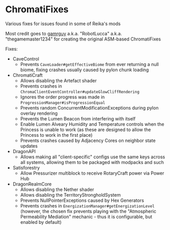 # ChromatiFixes

Various fixes for issues found in some of Reika's mods

Most credit goes to [gamrguy](https://github.com/gamrguy) a.k.a. "RobotLucca" a.k.a. "thegamemaster1234" for creating the original ASM-based ChromatiFixes

Fixes:
- CaveControl
  - Prevents `CaveLoader#getEffectiveBiome` from ever returning a null biome, fixing crashes usually caused by pylon chunk loading
- ChromatiCraft
  - Allows disabling the Artefact shader
  - Prevents crashes in `ChromaClientEventController#updateGlowCliffRendering`
  - Ignores the order progress was made in `ProgressionManager#isProgressionEqual`
  - Prevents random ConcurrentModificationExceptions during pylon overlay rendering
  - Prevents the Lumen Beacon from interfering with itself
  - Enable Lumen Alveary Humidity and Temperature controls when the Princess is unable to work (as these are designed to allow the Princess to work in the first place)
  - Prevents crashes caused by Adjacency Cores on neighbor state updates
- DragonAPI
  - Allows making all "client-specific" configs use the same keys across all systems, allowing them to be packaged with modpacks and such
- Satisforestry
  - Allow Pressurizer multiblock to receive RotaryCraft power via Power Hub
- DragonRealmCore
  - Allows disabling the Nether shader
  - Allows disabling the TerritoryStrongholdSystem
  - Prevents NullPointerExceptions caused by Hex Generators
  - Prevents crashes in `EnergizationManager#getEnergizationLevel` (however, the chosen fix prevents playing with the "Atmospheric Permeability Mediation" mechanic - thus it is configurable, but enabled by default)
